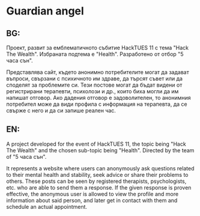 # Guardian angel

## BG:
 Проект, развит за емблематичното събитие HackTUES 11 с тема "Hack The Wealth". Избраната подтема е "Health". Разработено от отбор "5 часа сън".
 
Представлява сайт, където анонимно потребителите могат да задават въпроси, свързани с психичното им здраве, да търсят съвет или да споделят за проблемите си. Тези постове могат да бъдат видени от регистрирани терапевти, психолози и др., които биха могли да им напишат отговор. Ако дадения отговор е задоволителен, то анонимния потребител може да види профила с информация на терапевта, да се свърже с него и да си запише реален час.

## EN:
 A project developed for the event of HackTUES 11, the topic being "Hack The Wealth" and the chosen sub-topic being "Health". Directed by the team of "5 часа сън".

It represents a website where users can anonymously ask questions related to their mental health and stability, seek advice or share their problems to others. These posts can be seen by registered therapists, psychologists, etc. who are able to send them a response. If the given response is proven effective, the anonymous user is allowed to view the profile and more information about said person, and later get in contact with them and schedule an actual appointment.
